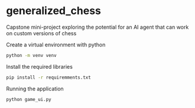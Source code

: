 # generalized_chess
Capstone mini-project exploring the potential for an AI agent that can work on custom versions of chess

Create a virtual environment with python
```Bash
python -m venv venv
```

Install the required libraries
```Bash
pip install -r requiremments.txt
```

Running the application
```Bash
python game_ui.py
```
